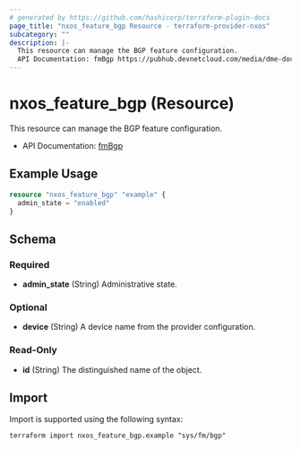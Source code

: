 ```yaml
---
# generated by https://github.com/hashicorp/terraform-plugin-docs
page_title: "nxos_feature_bgp Resource - terraform-provider-nxos"
subcategory: ""
description: |-
  This resource can manage the BGP feature configuration.
  API Documentation: fmBgp https://pubhub.devnetcloud.com/media/dme-docs-10-2-2/docs/Feature%20Management/fm:Bgp/
---
```


# nxos_feature_bgp (Resource)

This resource can manage the BGP feature configuration.

- API Documentation: [fmBgp](https://pubhub.devnetcloud.com/media/dme-docs-10-2-2/docs/Feature%20Management/fm:Bgp/)

## Example Usage

```terraform
resource "nxos_feature_bgp" "example" {
  admin_state = "enabled"
}
```

<!-- schema generated by tfplugindocs -->
## Schema

### Required

- **admin_state** (String) Administrative state.

### Optional

- **device** (String) A device name from the provider configuration.

### Read-Only

- **id** (String) The distinguished name of the object.

## Import

Import is supported using the following syntax:

```shell
terraform import nxos_feature_bgp.example "sys/fm/bgp"
```

